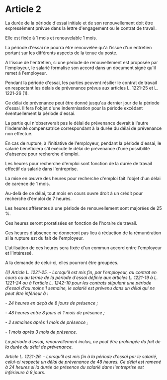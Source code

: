 # Article 2

La durée de la période d'essai initiale et de son renouvellement doit être expressément prévue dans la lettre d'engagement ou le contrat de travail. 

Elle est fixée à 1 mois et renouvelable 1 mois. 

La période d'essai ne pourra être renouvelée qu'à l'issue d'un entretien portant sur les différents aspects de la tenue du poste.

A l'issue de l'entretien, si une période de renouvellement est proposée par l'employeur, le salarié formalise son accord dans un document signé qu'il remet à l'employeur. 

Pendant la période d'essai, les parties peuvent résilier le contrat de travail en respectant les délais de prévenance prévus aux articles L. 1221-25 et L. 1221-26 (1). 

Ce délai de prévenance peut être donné jusqu'au dernier jour de la période d'essai. Il fera l'objet d'une indemnisation pour la période excédant éventuellement la période d'essai. 

La partie qui n'observerait pas le délai de prévenance devrait à l'autre l'indemnité compensatrice correspondant à la durée du délai de prévenance non effectué. 

En cas de rupture, à l'initiative de l'employeur, pendant la période d'essai, le salarié bénéficiera s'il exécute le délai de prévenance d'une possibilité d'absence pour recherche d'emploi. 

Les heures pour recherche d'emploi sont fonction de la durée de travail effectif du salarié dans l'entreprise. 

La mise en œuvre des heures pour recherche d'emploi fait l'objet d'un délai de carence de 1 mois. 

Au-delà de ce délai, tout mois en cours ouvre droit à un crédit pour recherche d'emploi de 7 heures. 

Les heures afférentes à une période de renouvellement sont majorées de 25 %. 

Ces heures seront proratisées en fonction de l'horaire de travail. 

Ces heures d'absence ne donneront pas lieu à réduction de la rémunération si la rupture est du fait de l'employeur.

L'utilisation de ces heures sera fixée d'un commun accord entre l'employeur et l'intéressé.

A la demande de celui-ci, elles pourront être groupées.

*(1) Article L. 1221-25. - Lorsqu'il est mis fin, par l'employeur, au contrat en cours ou au terme de la période d'essai définie aux articles L. 1221-19 à L. 1221-24 ou à l'article L. 1242-10 pour les contrats stipulant une période d'essai d'au moins 1 semaine, le salarié est prévenu dans un délai qui ne peut être inférieur à :*

*- 24 heures en deçà de 8 jours de présence ;*

*- 48 heures entre 8 jours et 1 mois de présence ;*

*- 2 semaines après 1 mois de présence ;*

*- 1 mois après 3 mois de présence.* 

*La période d'essai, renouvellement inclus, ne peut être prolongée du fait de la durée du délai de prévenance.* 

*Article L. 1221-26. - Lorsqu'il est mis fin à la période d'essai par le salarié, celui-ci respecte un délai de prévenance de 48 heures. Ce délai est ramené à 24 heures si la durée de présence du salarié dans l'entreprise est inférieure à 8 jours.*

